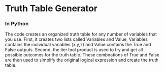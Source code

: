 # Truth Table Generator 
### In Python
The code creates an organized truth table for any number of variables that you use. First, it creates two lists called Variables and Value, Variables contains the individual variables (x,y,z) and Value contains the True and False outputs. Second, the iter tool product is used to try and get all possible outcomes for the truth table. These combnations of True and False are then used to simplify the original logical expression and create the truth table. 
